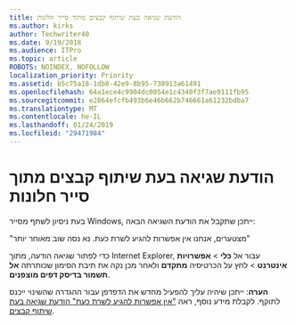 ```yaml
---
title: הודעת שגיאה בעת שיתוף קבצים מתוך סייר חלונות
ms.author: kirks
author: Techwriter40
ms.date: 9/19/2018
ms.audience: ITPro
ms.topic: article
ROBOTS: NOINDEX, NOFOLLOW
localization_priority: Priority
ms.assetid: b5c75a18-1db8-42e9-8b95-730913a61491
ms.openlocfilehash: 64a1ece4c9904dc0054e1c4340f3f7ae9111fb95
ms.sourcegitcommit: e2864efcfb493b6e46b662b746661a61232bdba7
ms.translationtype: MT
ms.contentlocale: he-IL
ms.lasthandoff: 01/24/2019
ms.locfileid: "29471984"
---
```

# <a name="error-message-when-sharing-files-from-windows-explorer"></a>הודעת שגיאה בעת שיתוף קבצים מתוך סייר חלונות

בעת ניסיון לשתף מסייר Windows, ייתכן שתקבל את הודעת השגיאה הבאה:
  
"מצטערים, אנחנו אין אפשרות להגיע לשרת כעת. נא נסה שוב מאוחר יותר"
  
כדי לפתור שגיאה הודעה, מתוך Internet Explorer, עבור אל **כלי** \> **אפשרויות אינטרנט** \> לחץ על הכרטיסיה **מתקדם** ולאחר מכן נקה את תיבת הסימון שכותרתה **אל תשמור בדיסק דפים מוצפנים**. 
  
 **הערה**: ייתכן שיהיה עליך להפעיל מחדש את הדפדפן עבור ההגדרה שהשינוי ייכנס לתוקף. לקבלת מידע נוסף, ראה ["אין אפשרות להגיע לשרת כעת" הודעת שגיאה בעת שיתוף קבצים](https://go.microsoft.com/fwlink/?linkid=2022914).
  

